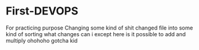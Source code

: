 # First-DEVOPS
For practicing purpose
Changing some kind of shit
changed file into some kind of sorting
what changes can i except here 
is it possible to add and multiply 
ohohoho gotcha kid 
